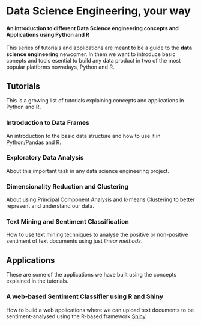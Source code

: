 # Data Science Engineering, your way

#### An introduction to different Data Science engineering concepts and Applications using Python and R  

This series of tutorials and applications are meant to be a guide to the **data science engineering** newcomer. In them we want to introduce basic conepts and tools esential to build any data product in two of the most popular platforms nowadays, Python and R.  

## Tutorials

This is a growing list of tutorials explaining concepts and applications in Python and R. 

### Introduction to Data Frames  

An introduction to the basic data structure and how to use it in Python/Pandas and R.  

### Exploratory Data Analysis  

About this important task in any data science engineering project.  

### Dimensionality Reduction and Clustering  

About using Principal Component Analysis and k-means Clustering to better represent and understand our data.  

### Text Mining and Sentiment Classification  

How to use text mining techniques to analyse the positive or non-positive sentiment of text documents using just *linear methods*.  

## Applications  

These are some of the applications we have built using the concepts explained in the tutorials.  

### A web-based Sentiment Classifier using R and Shiny  

How to build a web applications where we can upload text documents to be sentiment-analysed using the R-based framework [Shiny](http://shiny.rstudio.com/).